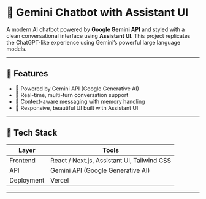 # 🧠 Gemini Chatbot with Assistant UI

A modern AI chatbot powered by **Google Gemini API** and styled with a clean conversational interface using **Assistant UI**. This project replicates the ChatGPT-like experience using Gemini’s powerful large language models.

---

## 🌟 Features

- 🔮 Powered by Gemini API (Google Generative AI)
- 💬 Real-time, multi-turn conversation support
- 🧠 Context-aware messaging with memory handling
- 🎨 Responsive, beautiful UI built with Assistant UI

---

## 🔧 Tech Stack

| Layer       | Tools                                  |
|-------------|----------------------------------------|
| Frontend    | React / Next.js, Assistant UI, Tailwind CSS |
| API         | Gemini API (Google Generative AI)       |
| Deployment  | Vercel               |

---

